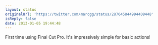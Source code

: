 ```yaml
---
layout: status
originalUrl: 'https://twitter.com/marcgg/status/287645844994408448'
isReply: false
date: 2013-01-05 19:44:48
---
```


First time using Final Cut Pro. It's impressively simple for basic actions!

